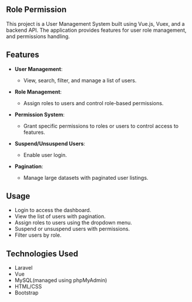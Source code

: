 ## Role Permission
This project is a User Management System built using Vue.js, Vuex, and a backend API. The application provides features for user role management, and permissions handling.

## Features
- **User Management**:
    - View, search, filter, and manage a list of users.
 
- **Role Management**: 
  - Assign roles to users and control role-based permissions.

- **Permission System**: 
  - Grant specific permissions to roles or users to control access to features.

- **Suspend/Unsuspend Users**:
  - Enable user login.

- **Pagination**:
  - Manage large datasets with paginated user listings.
    
## Usage
- Login to access the dashboard.
- View the list of users with pagination.
- Assign roles to users using the dropdown menu.
- Suspend or unsuspend users with permissions.
- Filter users by role.
    
## Technologies Used
- Laravel
- Vue
- MySQL(managed using phpMyAdmin)
- HTML/CSS
- Bootstrap
